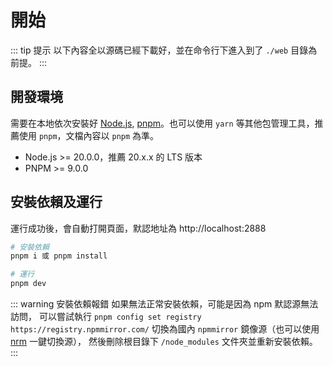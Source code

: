 # 開始

::: tip 提示
以下內容全以源碼已經下載好，並在命令行下進入到了 `./web` 目錄為前提。
:::

## 開發環境

需要在本地依次安裝好 [Node.js](https://nodejs.org/zh-cn), [pnpm](https://pnpm.io/)。也可以使用 `yarn` 等其他包管理工具，推薦使用 `pnpm`，文檔內容以 `pnpm` 為準。

- Node.js >= 20.0.0，推薦 20.x.x 的 LTS 版本
- PNPM >= 9.0.0

## 安裝依賴及運行
運行成功後，會自動打開頁面，默認地址為 http://localhost:2888

```bash
# 安裝依賴
pnpm i 或 pnpm install

# 運行
pnpm dev
```

::: warning 安裝依賴報錯
如果無法正常安裝依賴，可能是因為 npm 默認源無法訪問，
可以嘗試執行 `pnpm config set registry https://registry.npmmirror.com/`
切換為國內 `npmmirror` 鏡像源（也可以使用 [nrm](https://github.com/Pana/nrm) 一鍵切換源），
然後刪除根目錄下 `/node_modules` 文件夾並重新安裝依賴。
:::
